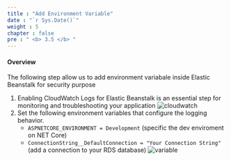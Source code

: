```yaml
---
title : "Add Environment Variable"
date : "`r Sys.Date()`"
weight : 5
chapter : false
pre : " <b> 3.5 </b> "
---
```


#### Overview 

The following step allow us to add environment variabale inside Elastic Beanstalk for security purpose

1. Enabling CloudWatch Logs for Elastic Beanstalk is an essential step for monitoring and troubleshooting your application 
   ![cloudwatch](/images/3-deploy-ebs-application/3.5-create-enviroment-variable/(1)-next.jpg?width=60pc)
2. Set the following environment variables that configure the logging behavior.
    - ``ASPNETCORE_ENVIRONMENT = Development`` (specific the dev enviroment on NET Core)
    - ``ConnectionString__DefaultConnection = "Your Connection String"`` (add a connection to your RDS database)
   ![variable](/images/3-deploy-ebs-application/3.5-create-enviroment-variable/(2)-copy.jpg?width=60pc)